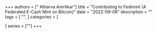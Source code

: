 +++
authors = [" Atharva Amritkar"]
title = "Contributing to Fedimint (A Federated E-Cash Mint on Bitcoin)"
date = "2022-09-08"
description = ""
tags = [
    "",
]
categories = [

]
series = [""]
+++

